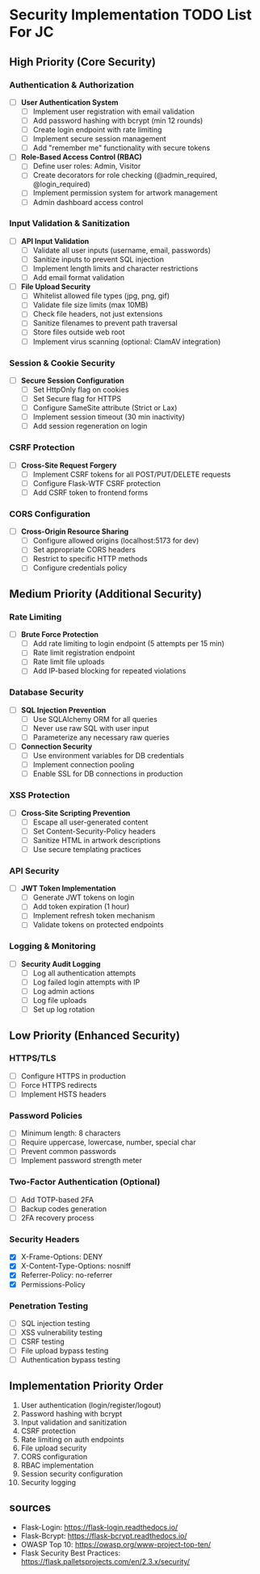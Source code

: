 # Security Implementation TODO List For JC

## High Priority (Core Security)

### Authentication & Authorization
- [ ] **User Authentication System**
  - [ ] Implement user registration with email validation
  - [ ] Add password hashing with bcrypt (min 12 rounds)
  - [ ] Create login endpoint with rate limiting
  - [ ] Implement secure session management
  - [ ] Add "remember me" functionality with secure tokens

- [ ] **Role-Based Access Control (RBAC)**
  - [ ] Define user roles: Admin, Visitor
  - [ ] Create decorators for role checking (@admin_required, @login_required)
  - [ ] Implement permission system for artwork management
  - [ ] Admin dashboard access control

### Input Validation & Sanitization
- [ ] **API Input Validation**
  - [ ] Validate all user inputs (username, email, passwords)
  - [ ] Sanitize inputs to prevent SQL injection
  - [ ] Implement length limits and character restrictions
  - [ ] Add email format validation
  
- [ ] **File Upload Security**
  - [ ] Whitelist allowed file types (jpg, png, gif)
  - [ ] Validate file size limits (max 10MB)
  - [ ] Check file headers, not just extensions
  - [ ] Sanitize filenames to prevent path traversal
  - [ ] Store files outside web root
  - [ ] Implement virus scanning (optional: ClamAV integration)

### Session & Cookie Security
- [ ] **Secure Session Configuration**
  - [ ] Set HttpOnly flag on cookies
  - [ ] Set Secure flag for HTTPS
  - [ ] Configure SameSite attribute (Strict or Lax)
  - [ ] Implement session timeout (30 min inactivity)
  - [ ] Add session regeneration on login

### CSRF Protection
- [ ] **Cross-Site Request Forgery**
  - [ ] Implement CSRF tokens for all POST/PUT/DELETE requests
  - [ ] Configure Flask-WTF CSRF protection
  - [ ] Add CSRF token to frontend forms

### CORS Configuration
- [ ] **Cross-Origin Resource Sharing**
  - [ ] Configure allowed origins (localhost:5173 for dev)
  - [ ] Set appropriate CORS headers
  - [ ] Restrict to specific HTTP methods
  - [ ] Configure credentials policy

## Medium Priority (Additional Security)

### Rate Limiting
- [ ] **Brute Force Protection**
  - [ ] Add rate limiting to login endpoint (5 attempts per 15 min)
  - [ ] Rate limit registration endpoint
  - [ ] Rate limit file uploads
  - [ ] Add IP-based blocking for repeated violations

### Database Security
- [ ] **SQL Injection Prevention**
  - [ ] Use SQLAlchemy ORM for all queries
  - [ ] Never use raw SQL with user input
  - [ ] Parameterize any necessary raw queries
  
- [ ] **Connection Security**
  - [ ] Use environment variables for DB credentials
  - [ ] Implement connection pooling
  - [ ] Enable SSL for DB connections in production

### XSS Protection
- [ ] **Cross-Site Scripting Prevention**
  - [ ] Escape all user-generated content
  - [ ] Set Content-Security-Policy headers
  - [ ] Sanitize HTML in artwork descriptions
  - [ ] Use secure templating practices

### API Security
- [ ] **JWT Token Implementation**
  - [ ] Generate JWT tokens on login
  - [ ] Add token expiration (1 hour)
  - [ ] Implement refresh token mechanism
  - [ ] Validate tokens on protected endpoints

### Logging & Monitoring
- [ ] **Security Audit Logging**
  - [ ] Log all authentication attempts
  - [ ] Log failed login attempts with IP
  - [ ] Log admin actions
  - [ ] Log file uploads
  - [ ] Set up log rotation

## Low Priority (Enhanced Security)

### HTTPS/TLS
- [ ] Configure HTTPS in production
- [ ] Force HTTPS redirects
- [ ] Implement HSTS headers

### Password Policies
- [ ] Minimum length: 8 characters
- [ ] Require uppercase, lowercase, number, special char
- [ ] Prevent common passwords
- [ ] Implement password strength meter

### Two-Factor Authentication (Optional)
- [ ] Add TOTP-based 2FA
- [ ] Backup codes generation
- [ ] 2FA recovery process

### Security Headers
- [x] X-Frame-Options: DENY
- [x] X-Content-Type-Options: nosniff
- [x] Referrer-Policy: no-referrer
- [x] Permissions-Policy

### Penetration Testing
- [ ] SQL injection testing
- [ ] XSS vulnerability testing
- [ ] CSRF testing
- [ ] File upload bypass testing
- [ ] Authentication bypass testing

## Implementation Priority Order

1. User authentication (login/register/logout)
2. Password hashing with bcrypt
3. Input validation and sanitization
4. CSRF protection
5. Rate limiting on auth endpoints
6. File upload security
7. CORS configuration
8. RBAC implementation
9. Session security configuration
10. Security logging

## sources

- Flask-Login: https://flask-login.readthedocs.io/
- Flask-Bcrypt: https://flask-bcrypt.readthedocs.io/
- OWASP Top 10: https://owasp.org/www-project-top-ten/
- Flask Security Best Practices: https://flask.palletsprojects.com/en/2.3.x/security/


